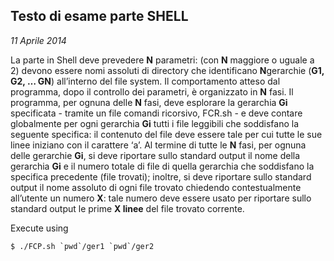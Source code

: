 ## Testo di esame parte SHELL
*11 Aprile 2014*

La parte in Shell deve prevedere **N** parametri: (con **N** maggiore o uguale a 2) devono essere nomi assoluti di directory che identificano **N**gerarchie (**G1, G2, … GN**) all’interno del file system.
Il comportamento atteso dal programma, dopo il controllo dei parametri, è organizzato in **N** fasi.
Il programma, per ognuna delle **N** fasi, deve esplorare la gerarchia **Gi** specificata - tramite un file comandi ricorsivo, FCR.sh - e deve contare globalmente per ogni gerarchia **Gi** tutti i file leggibili che soddisfano la seguente specifica: il contenuto del file deve essere tale per cui tutte le sue linee iniziano con il carattere ‘a’.
Al termine di tutte le **N** fasi, per ognuna delle gerarchie **Gi**, si deve riportare sullo standard output il nome della gerarchia **Gi** e il numero totale di file di quella gerarchia che soddisfano la specifica precedente (file trovati);
inoltre, si deve riportare sullo standard output il nome assoluto di ogni file trovato chiedendo contestualmente all’utente un numero **X**: tale numero deve essere usato per riportare sullo standard output le prime **X linee** del file trovato corrente.

Execute using
```console
$ ./FCP.sh `pwd`/ger1 `pwd`/ger2
```